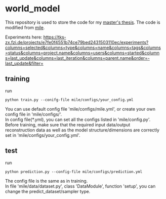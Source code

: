 # world_model
This repository is used to store the code for my [master's thesis](https://publikationen.bibliothek.kit.edu/1000168153). The code is modified from [mile](https://github.com/wayveai/mile).

Experiments here: https://tks-zx.fzi.de/projects/e7fe0f4551b74ce79bed2431503110ec/experiments?columns=selected&columns=type&columns=name&columns=tags&columns=status&columns=project.name&columns=users&columns=started&columns=last_update&columns=last_iteration&columns=parent.name&order=-last_update&filter=

## training
run
```angular2html
python train.py --conifg-file mile/configs/your_config.yml
```
You can use default config file 'mile/configs/mile.yml', or create your own config file in 'mile/configs/'.\
In config file(*.yml), you can set all the configs listed in 'mile/config.py'.\
Before training, make sure that the required input data/output reconstruction data as well as the model structure/dimensions are correctly set in 'mile/configs/your_config.yml'.

## test
run
```angular2html
python prediction.py --config-file mile/configs/prediction.yml
```
The config file is the same as in training.\
In file 'mile/data/dataset.py', class 'DataModule', function 'setup', you can change the predict_dataset/sampler type.
